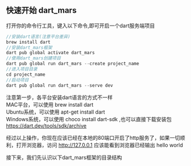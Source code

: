 ## 快速开始 dart_mars

打开你的命令行工具，键入以下命令,即可开启一个dart服务端项目

```dart
//安装dart语言(注意平台差异)
brew install dart
//安装dart_mars框架
dart pub global activate dart_mars
//使用dart_mars创建项目
dart pub global run dart_mars --create project_name
//进入项目目录
cd project_name
//启动项目
dart pub global run dart_mars --serve dev
```

注意第一步，各平台安装dart语言的方式不一样   
MAC平台，可以使用 brew install dart   
Ubuntu系统，可以使用 apt-get install dart   
Windows系统，可以使用 choco install dart-sdk ,也可以直接下载安装包 https://dart.dev/tools/sdk/archive

经过以上操作，你现在应该已经在本地的80端口开启了http服务了，如果一切顺利，打开浏览器，访问 http://127.0.0.1 应该能看到浏览器已经输出 hello world 

接下来，我们先认识以下dart_mars框架的目录结构